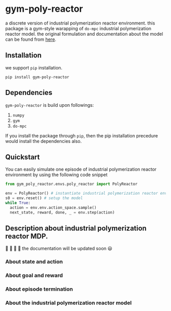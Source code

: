 # gym-poly-reactor
a discrete version of industrial polymerization reactor environment. this package is a gym-style warapping of `do-mpc` industrial polymerization reactor model.
the original formulation and documentation about the model can be found from [here](https://www.do-mpc.com/en/latest/example_gallery/industrial_poly.html).

## Installation 
we support `pip` installation.

```
pip install gym-poly-reactor
```

## Dependencies
`gym-poly-reactor` is build upon followings:
1. `numpy`
2. `gym`
3. `do-mpc`

If you install the package through `pip`, then the pip installation precedure would install the dependencies also. 

## Quickstart
You can easily simulate one episode of industrial polymerization reactor environment by using the following code snippet

```python
from gym_poly_reactor.envs.poly_reactor import PolyReactor

env = PolyReactor() # instantiate industrial polymerization reactor environment
s0 = env.reset() # setup the model
while True:
  action = env.env.action_space.sample()
  next_state, reward, done, _ = env.step(action)
```

## Description about industrial polymerization reactor MDP.
:construction: :construction: :construction: :construction: 
the documentation will be updated soon :smiley:

### About state and action

### About goal and reward

### About episode termination

### About the industrial polymerization reactor model
